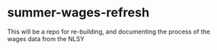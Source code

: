 # summer-wages-refresh
This will be a repo for re-building, and documenting the process of the wages data from the NLSY

